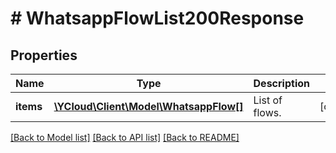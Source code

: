 # # WhatsappFlowList200Response

## Properties

Name | Type | Description | Notes
------------ | ------------- | ------------- | -------------
**items** | [**\YCloud\Client\Model\WhatsappFlow[]**](WhatsappFlow.md) | List of flows. | [optional]

[[Back to Model list]](../../README.md#models) [[Back to API list]](../../README.md#endpoints) [[Back to README]](../../README.md)
